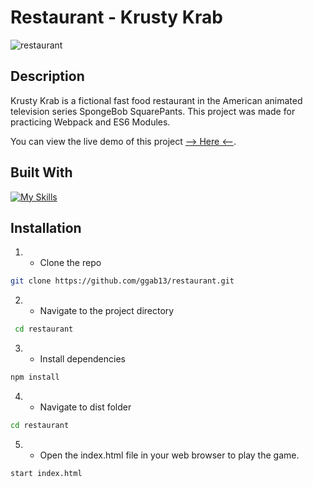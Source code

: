 
# Restaurant - Krusty Krab


![restaurant](https://github.com/ggab13/restaurant/assets/67071512/202fc3e9-2d62-4b90-b320-fdafc7166dc2)



## Description

Krusty Krab is a fictional fast food restaurant in the American animated television series SpongeBob SquarePants. This project was made for practicing Webpack and  ES6 Modules.

You can view the live demo of this project [--> Here <--](https://ggab13.github.io/restaurant/).

## Built With

[![My Skills](https://skillicons.dev/icons?i=js,html,scss,webpack)](https://skillicons.dev)


## Installation 

1. - Clone the repo
 ```sh
git clone https://github.com/ggab13/restaurant.git
   ```

2. - Navigate to the project directory
```sh
 cd restaurant  
 ```
3. - Install dependencies
 ```sh
npm install
```
4. - Navigate to dist folder
 ```sh
 cd restaurant  
 ```
5. - Open the index.html file in your web browser to play the game.
  ```sh
 start index.html  
 ```


